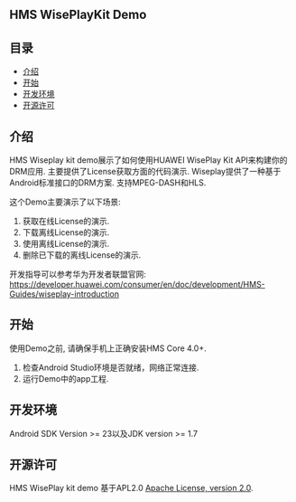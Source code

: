 ## HMS WisePlayKit Demo


## 目录

 * [介绍](#介绍)
 * [开始](#开始)
 * [开发环境](#开发环境)
 * [开源许可](#开源许可)
 
 
## 介绍

HMS Wiseplay kit demo展示了如何使用HUAWEI WisePlay Kit API来构建你的DRM应用. 主要提供了License获取方面的代码演示. Wiseplay提供了一种基于Android标准接口的DRM方案. 支持MPEG-DASH和HLS.  
    
这个Demo主要演示了以下场景:    
1. 获取在线License的演示.
2. 下载离线License的演示.
3. 使用离线License的演示.
4. 删除已下载的离线License的演示.

开发指导可以参考华为开发者联盟官网: https://developer.huawei.com/consumer/en/doc/development/HMS-Guides/wiseplay-introduction

## 开始

使用Demo之前, 请确保手机上正确安装HMS Core 4.0+.    
1. 检查Android Studio环境是否就绪，网络正常连接.     
2. 运行Demo中的app工程.    
    
## 开发环境

Android SDK Version >= 23以及JDK version >= 1.7
	
## 开源许可    

HMS WisePlay kit demo 基于APL2.0 [Apache License, version 2.0](http://www.apache.org/licenses/LICENSE-2.0).
